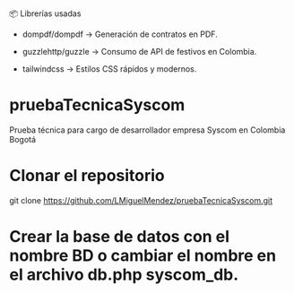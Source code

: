 📦 Librerías usadas

- dompdf/dompdf → Generación de contratos en PDF.

- guzzlehttp/guzzle → Consumo de API de festivos en Colombia.

- tailwindcss → Estilos CSS rápidos y modernos.


# pruebaTecnicaSyscom
Prueba técnica para cargo de desarrollador empresa Syscom en Colombia Bogotá

# Clonar el repositorio
git clone https://github.com/LMiguelMendez/pruebaTecnicaSyscom.git

# Crear la base de datos con el nombre BD o cambiar el nombre en el archivo db.php syscom_db.


